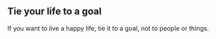 ## Tie your life to a goal

If you want to live a happy life, tie it to a goal, not to people or things.
